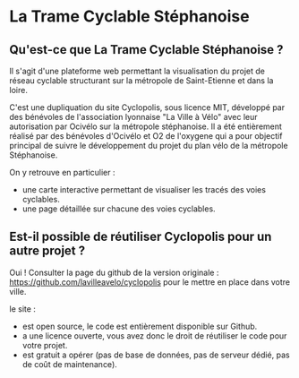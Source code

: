 # La Trame Cyclable Stéphanoise

## Qu'est-ce que La Trame Cyclable Stéphanoise ?
Il s'agit d'une plateforme web permettant la visualisation du projet de réseau cyclable structurant sur la métropole de Saint-Etienne et dans la loire.

C'est une dupliquation du site Cyclopolis, sous licence MIT, développé par des bénévoles de l'association lyonnaise "La Ville à Vélo" avec leur autorisation par Ocivélo sur la métropole stéphanoise. Il a été entièrement réalisé par des bénévoles d'Ocivélo et O2 de l'oxygene qui a pour objectif principal de suivre le développement du projet du plan vélo de la métropole Stéphanoise.

On y retrouve en particulier :
- une carte interactive permettant de visualiser les tracés des voies cyclables.
- une page détaillée sur chacune des voies cyclables.

## Est-il possible de réutiliser Cyclopolis pour un autre projet ?

Oui ! Consulter la page du github de la version originale : https://github.com/lavilleavelo/cyclopolis pour le mettre en place dans votre ville. 

le site :
- est open source, le code est entièrement disponible sur Github.
- a une licence ouverte, vous avez donc le droit de réutiliser le code pour votre projet.
- est gratuit a opérer (pas de base de données, pas de serveur dédié, pas de coût de maintenance).


